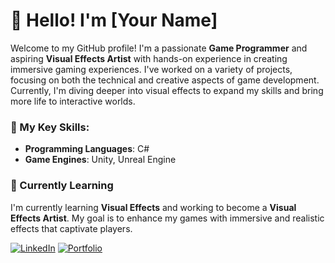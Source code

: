 # 👋 Hello! I'm [Your Name]

Welcome to my GitHub profile! I'm a passionate **Game Programmer** and aspiring **Visual Effects Artist** with hands-on experience in creating immersive gaming experiences. I've worked on a variety of projects, focusing on both the technical and creative aspects of game development. Currently, I'm diving deeper into visual effects to expand my skills and bring more life to interactive worlds.

### 🔧 My Key Skills:
- **Programming Languages**: C#
- **Game Engines**: Unity, Unreal Engine

### 🌱 Currently Learning
I'm currently learning **Visual Effects** and working to become a **Visual Effects Artist**. My goal is to enhance my games with immersive and realistic effects that captivate players.

[![LinkedIn](https://img.shields.io/badge/LinkedIn-Connect-blue?style=flat&logo=linkedin)](www.linkedin.com/in/muhammadzafranalmajid)
[![Portfolio](https://img.shields.io/badge/Portfolio-Visit-brightgreen?style=flat)]([https://alvalonportofolio.vercel.app/])
